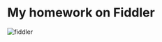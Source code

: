# My homework on Fiddler
![fiddler](https://i.pinimg.com/564x/69/73/0e/69730ee302998049c6f74a9271aee482.jpg)

